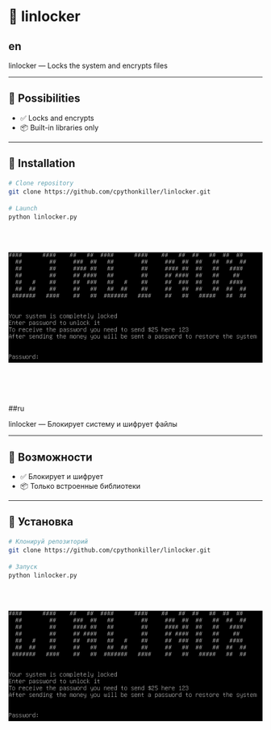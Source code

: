 # 🌟 linlocker


## en

linlocker — Locks the system and encrypts files

---

## 🚀 Possibilities

- ✅ Locks and encrypts
- 📦 Built-in libraries only

---

## 🧰 Installation

```bash
# Clone repository
git clone https://github.com/cpythonkiller/linlocker.git

# Launch
python linlocker.py
```

<br><br>

![linlocker.png](linlocker.png)


<br><br><br>


##ru

linlocker — Блокирует систему и шифрует файлы

---

## 🚀 Возможности

- ✅ Блокирует и шифрует
- 📦 Только встроенные библиотеки

---

## 🧰 Установка

```bash
# Клонируй репозиторий
git clone https://github.com/cpythonkiller/linlocker.git

# Запуск
python linlocker.py
```

<br><br>

![linlocker.png](linlocker.png)
